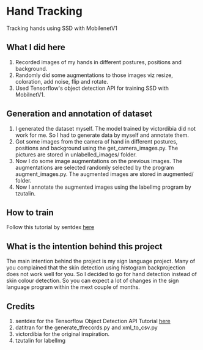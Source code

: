 # Hand Tracking
Tracking hands using SSD with MobilenetV1

## What I did here
1. Recorded images of my hands in different postures, positions and background.
2. Randomly did some augmentations to those images viz resize, coloration, add noise, flip and rotate.
3. Used Tensorflow's object detection API for training SSD with MobilnetV1.

## Generation and annotation of dataset
1. I generated the dataset myself. The model trained by victordibia did not work for me. So I had to generate data by myself and annotate them.
2. Got some images from the camera of hand in different postures, positions and background using the get_camera_images.py. The pictures are stored in unlabelled_images/ folder.
3. Now I do some image augmentations on the previous images. The augmentations are selected randomly selected by the program augment_images.py. The augmented images are stored in augmented/ folder.
4. Now I annotate the augmented images using the labelImg program by tzutalin.

## How to train
Follow this tutorial by sentdex <a href='https://pythonprogramming.net/introduction-use-tensorflow-object-detection-api-tutorial/'>here</a>

## What is the intention behind this project
The main intention behind the project is my sign language project. Many of you complained that the skin detection using histogram backprojection does not work well for you. So I decided to go for hand detection instead of skin colour detection. So you can expect a lot of changes in the sign language program within the mext couple of months.

## Credits
1. sentdex for the Tensorflow Object Detection API Tutorial <a href='https://pythonprogramming.net/introduction-use-tensorflow-object-detection-api-tutorial/'>here</a>
2. datitran for the generate_tfrecords.py and xml_to_csv.py
3. victordibia for the original inspiration.
4. tzutalin for labelImg